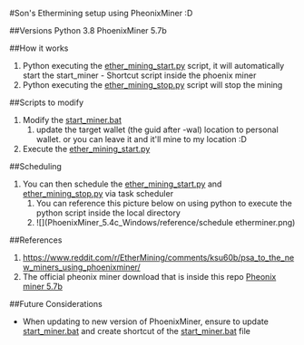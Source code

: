 #Son's Ethermining setup using PheonixMiner :D

##Versions
      Python 3.8
      PhoenixMiner 5.7b


##How it works
1. Python executing the [ether_mining_start.py](ether_mining_start.py) script, it will automatically start the start_miner - Shortcut script inside the phoenix miner
1. Python executing the [ether_mining_stop.py](ether_mining_stop.py) script will stop the mining

##Scripts to modify
1. Modify the [start_miner.bat](/PhoenixMiner_5.4c_Windows/start_miner.bat)
    1. update the target wallet (the guid after -wal) location to personal wallet. or you can leave it and it'll mine to my location :D
1. Execute the [ether_mining_start.py](ether_mining_start.py)

##Scheduling
1. You can then schedule the [ether_mining_start.py](ether_mining_start.py) and [ether_mining_stop.py](ether_mining_stop.py) via task scheduler
   1. You can reference this picture below on using python to execute the python script inside the local directory
   1. ![](PhoenixMiner_5.4c_Windows/reference/schedule etherminer.png)

##References
1. https://www.reddit.com/r/EtherMining/comments/ksu60b/psa_to_the_new_miners_using_phoenixminer/
2. The official pheonix miner download that is inside this repo [Pheonix miner 5.7b](https://bitcointalk.org/index.php?topic=2647654.0)


##Future Considerations
- When updating to new version of PhoenixMiner, ensure to update [start_miner.bat](/PhoenixMiner_5.4c_Windows/start_miner.bat) and create shortcut of the [start_miner.bat](/PhoenixMiner_5.4c_Windows/start_miner.bat) file

